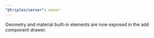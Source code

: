 ```yaml
---
"@triplex/server": minor
---
```


Geometry and material built-in elements are now exposed in the add component
drawer.
